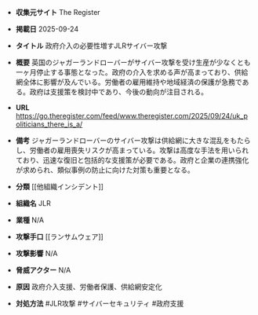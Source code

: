 - **収集元サイト**
The Register

- **掲載日**
2025-09-24

- **タイトル**
政府介入の必要性増すJLRサイバー攻撃

- **概要**
英国のジャガーランドローバーがサイバー攻撃を受け生産が少なくとも一ヶ月停止する事態となった。政府の介入を求める声が高まっており、供給網全体に影響が及んでいる。労働者の雇用維持や地域経済の保護が急務である。政府は支援策を検討中であり、今後の動向が注目される。

- **URL**
https://go.theregister.com/feed/www.theregister.com/2025/09/24/uk_politicians_there_is_a/

- **備考**
ジャガーランドローバーのサイバー攻撃は供給網に大きな混乱をもたらし、労働者の雇用喪失リスクが高まっている。攻撃は高度な手法を用いられており、迅速な復旧と包括的な支援策が必要である。政府と企業の連携強化が求められ、類似事例の防止に向けた対策も重要となる。

- **分類**
[[他組織インシデント]]

- **組織名**
JLR

- **業種**
N/A

- **攻撃手口**
[[ランサムウェア]]

- **攻撃影響**
N/A

- **脅威アクター**
N/A

- **原因**
政府介入支援、労働者保護、供給網安定化

- **対処方法**
#JLR攻撃 #サイバーセキュリティ #政府支援
